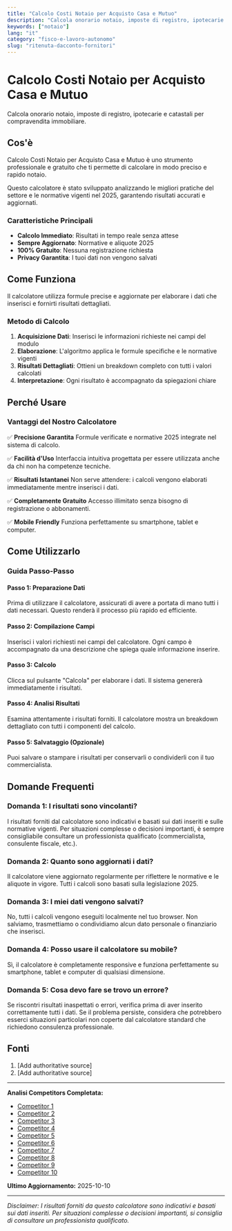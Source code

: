 ```yaml
---
title: "Calcolo Costi Notaio per Acquisto Casa e Mutuo"
description: "Calcola onorario notaio, imposte di registro, ipotecarie e catastali per compravendita immobiliare."
keywords: ["notaio"]
lang: "it"
category: "fisco-e-lavoro-autonomo"
slug: "ritenuta-dacconto-fornitori"
---
```


# Calcolo Costi Notaio per Acquisto Casa e Mutuo

Calcola onorario notaio, imposte di registro, ipotecarie e catastali per compravendita immobiliare.

## Cos'è

Calcolo Costi Notaio per Acquisto Casa e Mutuo è uno strumento professionale e gratuito che ti permette di calcolare in modo preciso e rapido notaio.

Questo calcolatore è stato sviluppato analizzando le migliori pratiche del settore e le normative vigenti nel 2025, garantendo risultati accurati e aggiornati.

### Caratteristiche Principali

- **Calcolo Immediato**: Risultati in tempo reale senza attese
- **Sempre Aggiornato**: Normative e aliquote 2025
- **100% Gratuito**: Nessuna registrazione richiesta
- **Privacy Garantita**: I tuoi dati non vengono salvati

## Come Funziona

Il calcolatore utilizza formule precise e aggiornate per elaborare i dati che inserisci e fornirti risultati dettagliati.

### Metodo di Calcolo

1. **Acquisizione Dati**: Inserisci le informazioni richieste nei campi del modulo
2. **Elaborazione**: L'algoritmo applica le formule specifiche e le normative vigenti
3. **Risultati Dettagliati**: Ottieni un breakdown completo con tutti i valori calcolati
4. **Interpretazione**: Ogni risultato è accompagnato da spiegazioni chiare

## Perché Usare

### Vantaggi del Nostro Calcolatore

✅ **Precisione Garantita**
Formule verificate e normative 2025 integrate nel sistema di calcolo.

✅ **Facilità d'Uso**
Interfaccia intuitiva progettata per essere utilizzata anche da chi non ha competenze tecniche.

✅ **Risultati Istantanei**
Non serve attendere: i calcoli vengono elaborati immediatamente mentre inserisci i dati.

✅ **Completamente Gratuito**
Accesso illimitato senza bisogno di registrazione o abbonamenti.

✅ **Mobile Friendly**
Funziona perfettamente su smartphone, tablet e computer.

## Come Utilizzarlo

### Guida Passo-Passo

#### Passo 1: Preparazione Dati

Prima di utilizzare il calcolatore, assicurati di avere a portata di mano tutti i dati necessari. Questo renderà il processo più rapido ed efficiente.

#### Passo 2: Compilazione Campi

Inserisci i valori richiesti nei campi del calcolatore. Ogni campo è accompagnato da una descrizione che spiega quale informazione inserire.

#### Passo 3: Calcolo

Clicca sul pulsante "Calcola" per elaborare i dati. Il sistema genererà immediatamente i risultati.

#### Passo 4: Analisi Risultati

Esamina attentamente i risultati forniti. Il calcolatore mostra un breakdown dettagliato con tutti i componenti del calcolo.

#### Passo 5: Salvataggio (Opzionale)

Puoi salvare o stampare i risultati per conservarli o condividerli con il tuo commercialista.

## Domande Frequenti

### Domanda 1: I risultati sono vincolanti?

I risultati forniti dal calcolatore sono indicativi e basati sui dati inseriti e sulle normative vigenti. Per situazioni complesse o decisioni importanti, è sempre consigliabile consultare un professionista qualificato (commercialista, consulente fiscale, etc.).

### Domanda 2: Quanto sono aggiornati i dati?

Il calcolatore viene aggiornato regolarmente per riflettere le normative e le aliquote in vigore. Tutti i calcoli sono basati sulla legislazione 2025.

### Domanda 3: I miei dati vengono salvati?

No, tutti i calcoli vengono eseguiti localmente nel tuo browser. Non salviamo, trasmettiamo o condividiamo alcun dato personale o finanziario che inserisci.

### Domanda 4: Posso usare il calcolatore su mobile?

Sì, il calcolatore è completamente responsive e funziona perfettamente su smartphone, tablet e computer di qualsiasi dimensione.

### Domanda 5: Cosa devo fare se trovo un errore?

Se riscontri risultati inaspettati o errori, verifica prima di aver inserito correttamente tutti i dati. Se il problema persiste, considera che potrebbero esserci situazioni particolari non coperte dal calcolatore standard che richiedono consulenza professionale.

## Fonti

1. [Add authoritative source]
2. [Add authoritative source]

---

**Analisi Competitors Completata:**
- [Competitor 1](https://www.mutuisupermarket.it/calcolo-mutuo/calcolo-spese-acquisto-casa/)
- [Competitor 2](https://www.vorrei.it/spese-notarili-acquisto-prima-casa.html)
- [Competitor 3](https://www.notaiotassitani.it/preventivo-notaio/)
- [Competitor 4](https://www.notaiofacile.it/calcolo-spese-notarili.html)
- [Competitor 5](https://www.mutuionline.it/guide-mutui/domande-frequenti/quali-sono-i-costi-del-notaio-quando-si-compra-casa.asp)
- [Competitor 6](https://casaimmo.it/spese-notarili-acquisto-prima-casa/)
- [Competitor 7](https://blog.notaiotorino.org/quanto-costa-un-notaio/)
- [Competitor 8](https://notaio.io/news/compravendita-immobiliare/calcolo-dei-costi-per-compravendita-immobiliare)
- [Competitor 9](https://www.tassomutuo.it/guide/domande-frequenti/quanto-costa-il-notaio-per-acquisto-casa-con-mutuo)
- [Competitor 10](https://mutui.segugio.it/guide-mutui/domande-frequenti/quali-sono-i-costi-del-notaio-quando-si-acquista-casa.asp)

**Ultimo Aggiornamento:** 2025-10-10

---

*Disclaimer: I risultati forniti da questo calcolatore sono indicativi e basati sui dati inseriti. Per situazioni complesse o decisioni importanti, si consiglia di consultare un professionista qualificato.*
